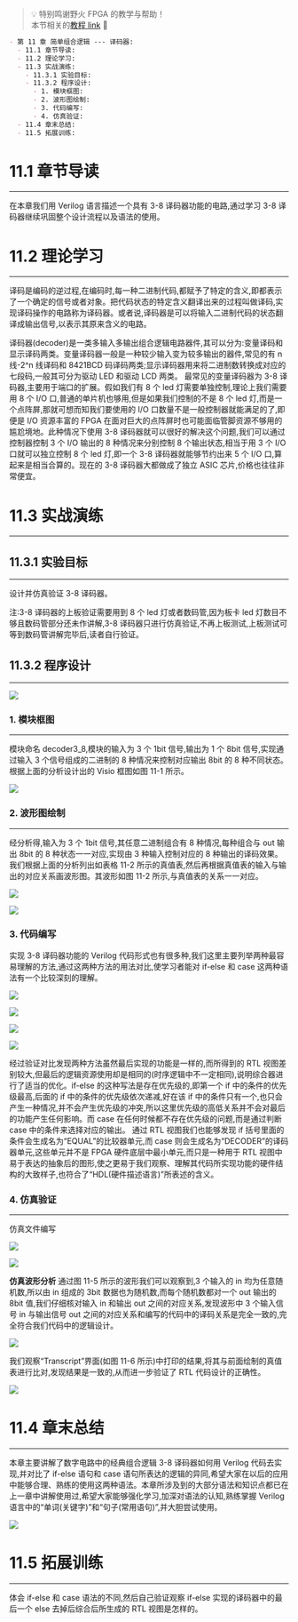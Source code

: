 > 💡 特别鸣谢野火 FPGA 的教学与帮助！  
> 本节相关的[教程 link](https://www.bilibili.com/video/BV17z411i7er?p=8&vd_source=237e295a40d7aaea043ead8c0d2c78ab) 📌

```markdown
- 第 11 章 简单组合逻辑 --- 译码器:
  - 11.1 章节导读:
  - 11.2 理论学习:
  - 11.3 实战演练:
    - 11.3.1 实验目标:
    - 11.3.2 程序设计:
      - 1. 模块框图:
      - 2. 波形图绘制:
      - 3. 代码编写:
      - 4. 仿真验证:
  - 11.4 章末总结:
  - 11.5 拓展训练:
```

# 11.1 章节导读

---

在本章我们用 Verilog 语言描述一个具有 3-8 译码器功能的电路,通过学习 3-8 译码器继续巩固整个设计流程以及语法的使用。

# 11.2 理论学习

---

译码是编码的逆过程,在编码时,每一种二进制代码,都赋予了特定的含义,即都表示了一个确定的信号或者对象。把代码状态的特定含义翻译出来的过程叫做译码,实现译码操作的电路称为译码器。或者说,译码器是可以将输入二进制代码的状态翻译成输出信号,以表示其原来含义的电路。

译码器(decoder)是一类多输入多输出组合逻辑电路器件,其可以分为:变量译码和显示译码两类。变量译码器一般是一种较少输入变为较多输出的器件,常见的有 n 线-2^n 线译码和 8421BCD 码译码两类;显示译码器用来将二进制数转换成对应的七段码,一般其可分为驱动 LED 和驱动 LCD 两类。
最常见的变量译码器为 3-8 译码器,主要用于端口的扩展。假如我们有 8 个 led 灯需要单独控制,理论上我们需要用 8 个 I/O 口,普通的单片机也够用,但是如果我们控制的不是 8 个 led 灯,而是一个点阵屏,那就可想而知我们要使用的 I/O 口数量不是一般控制器就能满足的了,即便是 I/O 资源丰富的 FPGA 在面对巨大的点阵屏时也可能面临管脚资源不够用的尴尬境地。此种情况下使用 3-8 译码器就可以很好的解决这个问题,我们可以通过控制器控制 3 个 I/O 输出的 8 种情况来分别控制 8 个输出状态,相当于用 3 个 I/O 口就可以独立控制 8 个 led 灯,即一个 3-8 译码器就能够节约出来 5 个 I/O 口,算起来是相当合算的。现在的 3-8 译码器大都做成了独立 ASIC 芯片,价格也往往非常便宜。

# 11.3 实战演练

---

## 11.3.1 实验目标

---

设计并仿真验证 3-8 译码器。

注:3-8 译码器的上板验证需要用到 8 个 led 灯或者数码管,因为板卡 led 灯数目不够且数码管部分还未作讲解,3-8 译码器只进行仿真验证,不再上板测试,上板测试可等到数码管讲解完毕后,读者自行验证。

## 11.3.2 程序设计

---

![](https://bu.dusays.com/2023/09/21/650ba490563ef.jpeg)

### 1. 模块框图

---

模块命名 decoder3_8,模块的输入为 3 个 1bit 信号,输出为 1 个 8bit 信号,实现通过输入 3 个信号组成的二进制的 8 种情况来控制对应输出 8bit 的 8 种不同状态。根据上面的分析设计出的 Visio 框图如图 11-1 所示。

![](https://bu.dusays.com/2023/09/21/650b8e106f16a.png)

### 2. 波形图绘制

---

经分析得,输入为 3 个 1bit 信号,其任意二进制组合有 8 种情况,每种组合与 out 输出 8bit 的 8 种状态一一对应,实现由 3 种输入控制对应的 8 种输出的译码效果。我们根据上面的分析列出如表格 11-2 所示的真值表,然后再根据真值表的输入与输出的对应关系画波形图。其波形如图 11-2 所示,与真值表的关系一一对应。

![](https://bu.dusays.com/2023/09/21/650b8e114b6de.png)

![](https://bu.dusays.com/2023/09/21/650b8e122cd75.png)

### 3. 代码编写

实现 3-8 译码器功能的 Verilog 代码形式也有很多种,我们这里主要列举两种最容易理解的方法,通过这两种方法的用法对比,使学习者能对 if-else 和 case 这两种语法有一个比较深刻的理解。

![](https://bu.dusays.com/2023/09/21/650b8e1339836.png)

![](https://bu.dusays.com/2023/09/21/650b8e141d641.png)

![](https://bu.dusays.com/2023/09/21/650b8e152784a.png)

![](https://bu.dusays.com/2023/09/21/650b8e1604577.png)

经过验证对比发现两种方法虽然最后实现的功能是一样的,而所得到的 RTL 视图差别较大,但最后的逻辑资源使用却是相同的(时序逻辑中不一定相同),说明综合器进行了适当的优化。if-else 的这种写法是存在优先级的,即第一个 if 中的条件的优先级最高,后面的 if 中的条件的优先级依次递减,好在该 if 中的条件只有一个,也只会产生一种情况,并不会产生优先级的冲突,所以这里优先级的高低关系并不会对最后的功能产生任何影响。而 case 在任何时候都不存在优先级的问题,而是通过判断 case 中的条件来选择对应的输出。
通过 RTL 视图我们也能够发现 if 括号里面的条件会生成名为“EQUAL”的比较器单元,而 case 则会生成名为“DECODER”的译码器单元,这些单元并不是 FPGA 硬件底层中最小单元,而只是一种用于 RTL 视图中易于表达的抽象后的图形,使之更易于我们观察、理解其代码所实现功能的硬件结构的大致样子,也符合了“HDL(硬件描述语言)”所表述的含义。

### 4. 仿真验证

---

仿真文件编写

![](https://bu.dusays.com/2023/09/21/650b8e16d6b84.png)

![](https://bu.dusays.com/2023/09/21/650b8e17c2ddc.png)

**仿真波形分析**
通过图 11-5 所示的波形我们可以观察到,3 个输入的 in 均为任意随机数,所以由 in 组成的 3bit 数据也为随机数,而每个随机数都对一个 out 输出的 8bit 值,我们仔细核对输入 in 和输出 out 之间的对应关系,发现波形中 3 个输入信号 in 与输出信号 out 之间的对应关系和编写的代码中的译码关系是完全一致的,完全符合我们代码中的逻辑设计。

![](https://bu.dusays.com/2023/09/21/650b8e18a8337.png)

我们观察“Transcript”界面(如图 11-6 所示)中打印的结果,将其与前面绘制的真值表进行比对,发现结果是一致的,从而进一步验证了 RTL 代码设计的正确性。

![](https://bu.dusays.com/2023/09/21/650b8e19b1443.png)

# 11.4 章末总结

---

本章主要讲解了数字电路中的经典组合逻辑 3-8 译码器如何用 Verilog 代码去实现,并对比了 if-else 语句和 case 语句所表达的逻辑的异同,希望大家在以后的应用中能够合理、熟练的使用这两种语法。本章所涉及到的大部分语法和知识点都已在上一章中讲解使用过,希望大家能够强化学习,加深对语法的认知,熟练掌握 Verilog 语言中的“单词(关键字)”和“句子(常用语句)”,并大胆尝试使用。

![](https://bu.dusays.com/2023/09/21/650b8e1a8370d.png)

# 11.5 拓展训练

---

体会 if-else 和 case 语法的不同,然后自己验证观察 if-else 实现的译码器中的最后一个 else 去掉后综合后所生成的 RTL 视图是怎样的。
